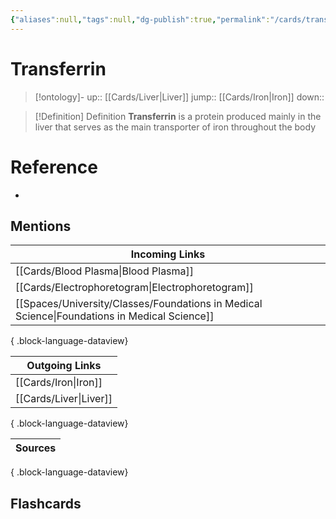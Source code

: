 ```yaml
---
{"aliases":null,"tags":null,"dg-publish":true,"permalink":"/cards/transferrin/","dgPassFrontmatter":true}
---
```


# Transferrin

> [!ontology]-
> up:: [[Cards/Liver\|Liver]]
> jump:: [[Cards/Iron\|Iron]]
> down:: 

> [!Definition] Definition
> **Transferrin** is a protein produced mainly in the liver that serves as the main transporter of iron throughout the body

# Reference

- 

## Mentions

| Incoming Links                                                                                  |
| ----------------------------------------------------------------------------------------------- |
| [[Cards/Blood Plasma\|Blood Plasma]]                                                         |
| [[Cards/Electrophoretogram\|Electrophoretogram]]                                             |
| [[Spaces/University/Classes/Foundations in Medical Science\|Foundations in Medical Science]] |

{ .block-language-dataview}

| Outgoing Links            |
| ------------------------- |
| [[Cards/Iron\|Iron]]   |
| [[Cards/Liver\|Liver]] |

{ .block-language-dataview}

| Sources |
| ------- |

{ .block-language-dataview}

## Flashcards